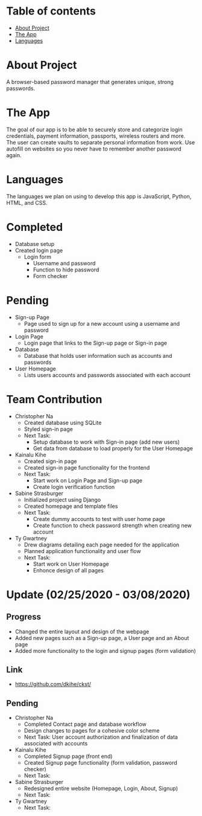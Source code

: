 # Table of contents

* [About Project](#about-project)
* [The App](#the-app)
* [Languages](#languages)

# About Project

A browser-based password manager that generates unique, strong passwords.

# The App

The goal of our app is to be able to securely store and categorize login credentials, payment information, passports, wireless routers and more. The user can create vaults to separate personal information from work. Use autofill on websites so you never have to remember another password again.

# Languages

The languages we plan on using to develop this app is JavaScript, Python, HTML, and CSS.

# Completed

* Database setup
* Created login page
  * Login form 
    * Username and password 
    * Function to hide password
    * Form checker 

# Pending

* Sign-up Page
  * Page used to sign up for a new account using a username and password
* Login Page
  * Login page that links to the Sign-up page or Sign-in page
* Database
  * Database that holds user information such as accounts and passwords
* User Homepage
  * Lists users accounts and passwords associated with each account

# Team Contribution
* Christopher Na 
  * Created database using SQLite
  * Styled sign-in page
  * Next Task:
    * Setup database to work with Sign-in page (add new users)
    * Get data from database to load properly for the User Homepage
* Kainalu Kihe
  * Created sign-in page
  * Created sign-in page functionality for the frontend
  * Next Task:
    * Start work on Login Page and Sign-up page
    * Create login verification function
* Sabine Strasburger
  * Initialized project using Django
  * Created homepage and template files
  * Next Task:
    * Create dummy accounts to test with user home page
    * Create function to check password strength when creating new account
* Ty Gwartney
  * Drew diagrams detailing each page needed for the application
  * Planned application functionality and user flow
  * Next Task:
    * Start work on User Homepage
    * Enhonce design of all pages

# Update (02/25/2020 - 03/08/2020)
## Progress
* Changed the entire layout and design of the webpage
* Added new pages such as a Sign-up page, a User page and an About page
* Added more functionality to the login and signup pages (form validation)

## Link
* https://github.com/dkihe/ckst/
## Pending
* Christopher Na 
  * Completed Contact page and database workflow
  * Design changes to pages for a cohesive color scheme
  * Next Task: User account authorization and finalization of data associated with accounts
* Kainalu Kihe
  * Completed Signup page (front end)
  * Created Signup page functionality (form validation, password checker)
  * Next Task:
* Sabine Strasburger
  * Redesigned entire website (Homepage, Login, About, Signup)
  * Next Task:
* Ty Gwartney
  * Next Task:

    
